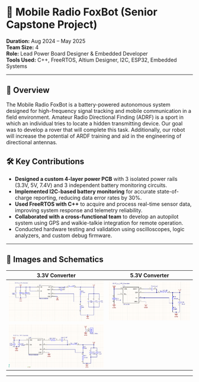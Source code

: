 # 📡 Mobile Radio FoxBot (Senior Capstone Project)

**Duration:** Aug 2024 – May 2025  
**Team Size:** 4  
**Role:** Lead Power Board Designer & Embedded Developer  
**Tools Used:** C++, FreeRTOS, Altium Designer, I2C, ESP32, Embedded Systems

---

## 🚀 Overview

The Mobile Radio FoxBot is a battery-powered autonomous system designed for high-frequency signal tracking and mobile communication in a field environment. Amateur Radio Directional Finding (ADRF) is a sport in which an individual tries to locate a hidden transmitting device. Our goal was to develop a rover that will complete this task. Additionally, our robot will increase the potential of ARDF training and aid in the engineering of directional antennas. 


## 🛠️ Key Contributions

- **Designed a custom 4-layer power PCB** with 3 isolated power rails (3.3V, 5V, 7.4V) and 3 independent battery monitoring circuits.
- **Implemented I2C-based battery monitoring** for accurate state-of-charge reporting, reducing data error rates by 30%.
- **Used FreeRTOS with C++** to acquire and process real-time sensor data, improving system response and telemetry reliability.
- **Collaborated with a cross-functional team** to develop an autopilot system using GPS and walkie-talkie integration for remote operation.
- Conducted hardware testing and validation using oscilloscopes, logic analyzers, and custom debug firmware.

---

## 📸 Images and Schematics

|3.3V Converter | 5.3V Converter |
|---------------|---------------|
| ![11.1V to 3.3V Converter](./3.3V_Schematic.png)|![11.1V to 5.3V Converter](./5.3V_Schematic.png)|
![11.1V to 7.4V Converter](./7.4V_Schematic.png)|

---
